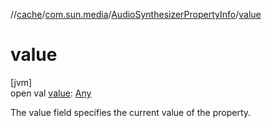 //[cache](../../../index.md)/[com.sun.media](../index.md)/[AudioSynthesizerPropertyInfo](index.md)/[value](value.md)

# value

[jvm]\
open val [value](value.md): [Any](https://kotlinlang.org/api/latest/jvm/stdlib/kotlin/-any/index.html)

The value field specifies the current value of the property.
